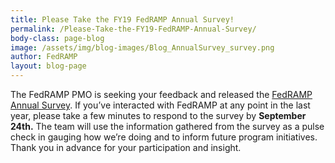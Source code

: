 ```yaml
---
title: Please Take the FY19 FedRAMP Annual Survey!
permalink: /Please-Take-the-FY19-FedRAMP-Annual-Survey/
body-class: page-blog
image: /assets/img/blog-images/Blog_AnnualSurvey_survey.png
author: FedRAMP
layout: blog-page
---
```

The FedRAMP PMO is seeking your feedback and released the <a href="https://feedback.gsa.gov/jfe/form/SV_a909oTEezNr3zFj">FedRAMP Annual Survey</a>. If you’ve interacted with FedRAMP at any point in the last year, please take a few minutes to respond to the survey by **September 24th.** 
The team will use the information gathered from the survey as a pulse check in gauging how we’re doing and to inform future program initiatives. 
Thank you in advance for your participation and insight. 
